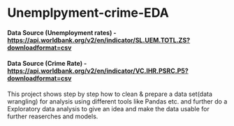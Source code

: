 # Unemplpyment-crime-EDA
#### Data Source (Unemployment rates) - https://api.worldbank.org/v2/en/indicator/SL.UEM.TOTL.ZS?downloadformat=csv
#### Data Source (Crime Rate) - https://api.worldbank.org/v2/en/indicator/VC.IHR.PSRC.P5?downloadformat=csv
This project shows step by step how to clean & prepare a data set(data wrangling) for analysis using different tools like Pandas etc. and further do a Exploratory data analysis to give an idea and make the data usable for further reaserches and models.
